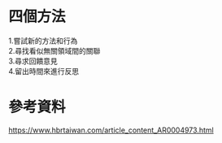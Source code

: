 # 四個方法  
1.嘗試新的方法和行為  
2.尋找看似無關領域間的關聯  
3.尋求回饋意見  
4.留出時間來進行反思  

# 參考資料  
https://www.hbrtaiwan.com/article_content_AR0004973.html  
